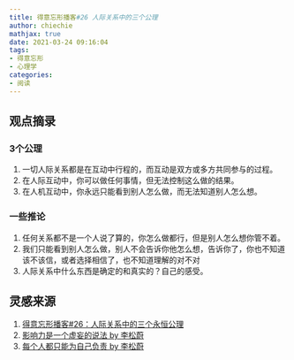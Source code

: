 ```yaml
---
title: 得意忘形播客#26 人际关系中的三个公理
author: chiechie
mathjax: true
date: 2021-03-24 09:16:04
tags:
- 得意忘形
- 心理学
categories:
- 阅读
---
```



## 观点摘录

### 3个公理

1. 一切人际关系都是在互动中行程的，而互动是双方或多方共同参与的过程。
2. 在人际互动中，你可以做任何事情，但无法控制这么做的结果。
2. 在人机互动中，你永远只能看到别人怎么做，而无法知道别人怎么想。


### 一些推论

1. 任何关系都不是一个人说了算的，你怎么做都行，但是别人怎么想你管不着。
2. 我们只能看到别人怎么做，别人不会告诉你他怎么想，告诉你了，你也不知道该不该信，或者选择相信了，也不知道理解的对不对
3. 人际关系中什么东西是确定的和真实的？自己的感受。



## 灵感来源

1. [得意忘形播客#26：人际关系中的三个永恒公理](https://podcasts.apple.com/cn/podcast/%E5%BE%97%E6%84%8F%E5%BF%98%E5%BD%A2%E6%92%AD%E5%AE%A2/id1200767928?i=1000390381517)
2. [影响力是一个虚妄的说法 by 李松蔚](https://zhuanlan.zhihu.com/p/22483566)
3. [每个人都只能为自己负责 by 李松蔚](https://zhuanlan.zhihu.com/p/22783831)